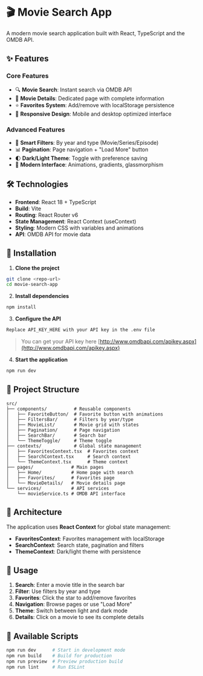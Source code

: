 # 🎬 Movie Search App

A modern movie search application built with React, TypeScript and the OMDB API.

## ✨ Features

### Core Features
- 🔍 **Movie Search**: Instant search via OMDB API
- 📄 **Movie Details**: Dedicated page with complete information
- ⭐ **Favorites System**: Add/remove with localStorage persistence
- 📱 **Responsive Design**: Mobile and desktop optimized interface

### Advanced Features
- 🎯 **Smart Filters**: By year and type (Movie/Series/Episode)
- 📊 **Pagination**: Page navigation + "Load More" button
- 🌓 **Dark/Light Theme**: Toggle with preference saving
- 🎨 **Modern Interface**: Animations, gradients, glassmorphism

## 🛠️ Technologies

- **Frontend**: React 18 + TypeScript
- **Build**: Vite 
- **Routing**: React Router v6
- **State Management**: React Context (useContext)
- **Styling**: Modern CSS with variables and animations
- **API**: OMDB API for movie data

## 🚀 Installation

1. **Clone the project**
```bash
git clone <repo-url>
cd movie-search-app
```

2. **Install dependencies**
```bash
npm install
```

3. **Configure the API**
```bash
Replace API_KEY_HERE with your API key in the .env file
```
> You can get your API key here [http://www.omdbapi.com/apikey.aspx](http://www.omdbapi.com/apikey.aspx)

4. **Start the application**
```bash
npm run dev
```

## 📁 Project Structure

```
src/
├── components/          # Reusable components
│   ├── FavoriteButton/  # Favorite button with animations
│   ├── FiltersBar/      # Filters by year/type
│   ├── MovieList/       # Movie grid with states
│   ├── Pagination/      # Page navigation
│   ├── SearchBar/       # Search bar
│   └── ThemeToggle/     # Theme toggle
├── contexts/            # Global state management
│   ├── FavoritesContext.tsx  # Favorites context
│   ├── SearchContext.tsx     # Search context
│   └── ThemeContext.tsx      # Theme context
├── pages/              # Main pages
│   ├── Home/           # Home page with search
│   ├── Favorites/      # Favorites page
│   └── MovieDetails/   # Movie details page
└── services/           # API services
    └── movieService.ts # OMDB API interface
```

## 🎯 Architecture

The application uses **React Context** for global state management:

- **FavoritesContext**: Favorites management with localStorage
- **SearchContext**: Search state, pagination and filters  
- **ThemeContext**: Dark/light theme with persistence

## 📱 Usage

1. **Search**: Enter a movie title in the search bar
2. **Filter**: Use filters by year and type
3. **Favorites**: Click the star to add/remove favorites
4. **Navigation**: Browse pages or use "Load More"
5. **Theme**: Switch between light and dark mode
6. **Details**: Click on a movie to see its complete details

## 🔧 Available Scripts

```bash
npm run dev      # Start in development mode
npm run build    # Build for production  
npm run preview  # Preview production build
npm run lint     # Run ESLint
```

